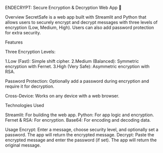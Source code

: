ENDECRYPT:
Secure Encryption & Decryption Web App 🔐

Overview
SecretSafe is a web app built with Streamlit and Python that allows users to securely encrypt and decrypt messages with three levels of encryption (Low, Medium, High). Users can also add password protection for extra security.

Features

Three Encryption Levels:

1.Low (Fast): Simple shift cipher. 
2.Medium (Balanced): Symmetric encryption with Fernet. 
3.High (Very Safe): Asymmetric encryption with RSA. 

Password Protection: Optionally add a password during encryption and require it for decryption.

Cross-Device: Works on any device with a web browser.

Technologies Used

Streamlit: For building the web app. 
Python: For app logic and encryption. 
Fernet & RSA: For encryption.
Base64: For encoding and decoding data.

Usage
Encrypt: Enter a message, choose security level, and optionally set a password. The app will return the encrypted message. 
Decrypt: Paste the encrypted message and enter the password (if set). The app will return the original message.
